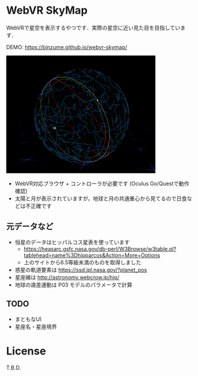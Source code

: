 # WebVR SkyMap

WebVRで星空を表示するやつです．実際の星空に近い見た目を目指しています．

DEMO: https://binzume.github.io/webvr-skymap/

![Celestial sphere](./data/sphere.png)

- WebVR対応ブラウザ + コントローラが必要です (Oculus Go/Questで動作確認)
- 太陽と月が表示されていますが，地球と月の共通重心から見てるので日食などは不正確です

## 元データなど

- 恒星のデータはヒッパルコス星表を使っています
  - https://heasarc.gsfc.nasa.gov/db-perl/W3Browse/w3table.pl?tablehead=name%3Dhipparcos&Action=More+Options
  - 上のサイトから6.5等級未満のものを取得しました
- 惑星の軌道要素は https://ssd.jpl.nasa.gov/?planet_pos
- 星座線は http://astronomy.webcrow.jp/hip/
- 地球の歳差運動は P03 モデルのパラメータで計算

## TODO

- まともなUI
- 星座名・星座境界

# License

T.B.D.
